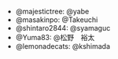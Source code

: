 * @majestictree: @yabe
* @masakinpo: @Takeuchi
* @shintaro2844: @syamaguc
* @Yuma83: @松野　裕太
* @lemonadecats: @kshimada
